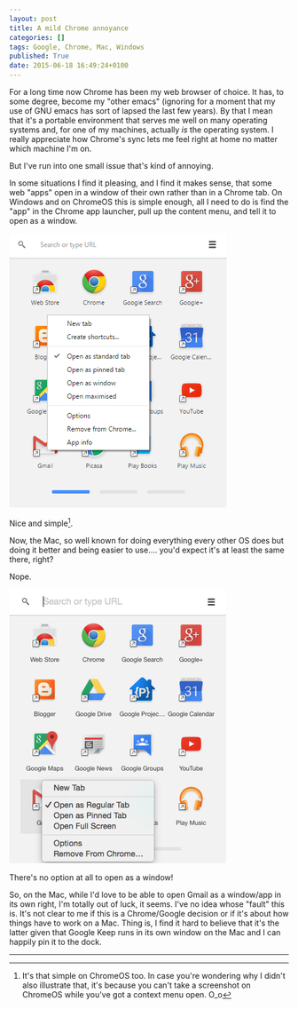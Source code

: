 ```yaml
---
layout: post
title: A mild Chrome annoyance
categories: []
tags: Google, Chrome, Mac, Windows
published: True
date: 2015-06-18 16:49:24+0100
---
```


For a long time now Chrome has been my web browser of choice. It has, to some
degree, become my "other emacs" (ignoring for a moment that my use of GNU
emacs has sort of lapsed the last few years). By that I mean that it's a
portable environment that serves me well on many operating systems and, for
one of my machines, actually *is* the operating system. I really appreciate how
Chrome's sync lets me feel right at home no matter which machine I'm on.

But I've run into one small issue that's kind of annoying.

In some situations I find it pleasing, and I find it makes sense, that some
web "apps" open in a window of their own rather than in a Chrome tab. On Windows
and on ChromeOS this is simple enough, all I need to do is find the "app" in
the Chrome app launcher, pull up the content menu, and tell it to open as a
window.

![Chrome app context menu on Windows 7](/attachments/2015/06/18/GmailContextWin.png)

Nice and simple[^1].

Now, the Mac, so well known for doing everything every other OS does but doing
it better and being easier to use.... you'd expect it's at least the same there,
right?

Nope.

![Chrome app context menu on OS X](/attachments/2015/06/18/GmailContextMac.png)

There's no option at all to open as a window!

So, on the Mac, while I'd love to be able to open Gmail as a window/app in its
own right, I'm totally out of luck, it seems. I've no idea whose "fault" this
is. It's not clear to me if this is a Chrome/Google decision or if it's about
how things have to work on a Mac. Thing is, I find it hard to believe that
it's the latter given that Google Keep runs in its own window on the Mac and
I can happily pin it to the dock.

---
[^1]:
    It's that simple on ChromeOS too. In case you're wondering why I didn't
also illustrate that, it's because you can't take a screenshot on ChromeOS
while you've got a context menu open. O_o

[//]: # (2015-06-18-a-mild-chrome-annoyance.md ends here)
